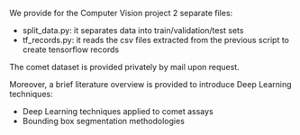 We provide for the Computer Vision project 2 separate files:

- split_data.py: it separates data into train/validation/test sets
- tf_records.py: it reads the csv files extracted from the previous script to create tensorflow records

The comet dataset is provided privately by mail upon request.

Moreover, a brief literature overview is provided to introduce Deep Learning techniques:

- Deep Learning techniques applied to comet assays
- Bounding box segmentation methodologies


